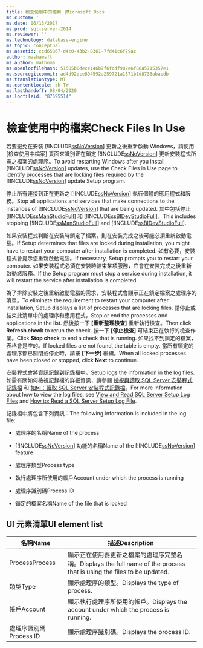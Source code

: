 ```yaml
---
title: 檢查使用中的檔案 |Microsoft Docs
ms.custom: ''
ms.date: 06/13/2017
ms.prod: sql-server-2014
ms.reviewer: ''
ms.technology: database-engine
ms.topic: conceptual
ms.assetid: ccd65867-d4c0-43b2-8361-7fd41c6f79ac
author: mashamsft
ms.author: mathoma
ms.openlocfilehash: 51505b0dece146b7f6fcdf982e6f88a5715357e1
ms.sourcegitcommit: ad4d92dce894592a259721a1571b1d8736abacdb
ms.translationtype: MT
ms.contentlocale: zh-TW
ms.lasthandoff: 08/04/2020
ms.locfileid: "87595514"
---
```

# <a name="check-files-in-use"></a><span data-ttu-id="275a4-102">檢查使用中的檔案</span><span class="sxs-lookup"><span data-stu-id="275a4-102">Check Files In Use</span></span>
  <span data-ttu-id="275a4-103">若要避免在安裝 [!INCLUDE[ssNoVersion](../../includes/ssnoversion-md.md)] 更新之後重新啟動 Windows，請使用 [檢查使用中檔案] 頁面來識別正在鎖定 [!INCLUDE[ssNoVersion](../../includes/ssnoversion-md.md)] 更新安裝程式所需之檔案的處理序。</span><span class="sxs-lookup"><span data-stu-id="275a4-103">To avoid restarting Windows after you install [!INCLUDE[ssNoVersion](../../includes/ssnoversion-md.md)] updates, use the Check Files in Use page to identify processes that are locking files required by the [!INCLUDE[ssNoVersion](../../includes/ssnoversion-md.md)] update Setup program.</span></span>  
  
 <span data-ttu-id="275a4-104">停止所有連接到正在更新之 [!INCLUDE[ssNoVersion](../../includes/ssnoversion-md.md)] 執行個體的應用程式和服務。</span><span class="sxs-lookup"><span data-stu-id="275a4-104">Stop all applications and services that make connections to the instances of [!INCLUDE[ssNoVersion](../../includes/ssnoversion-md.md)] that are being updated.</span></span> <span data-ttu-id="275a4-105">其中包括停止 [!INCLUDE[ssManStudioFull](../../includes/ssmanstudiofull-md.md)] 和 [!INCLUDE[ssBIDevStudioFull](../../includes/ssbidevstudiofull-md.md)]。</span><span class="sxs-lookup"><span data-stu-id="275a4-105">This includes stopping [!INCLUDE[ssManStudioFull](../../includes/ssmanstudiofull-md.md)] and [!INCLUDE[ssBIDevStudioFull](../../includes/ssbidevstudiofull-md.md)].</span></span>  
  
 <span data-ttu-id="275a4-106">如果安裝程式判斷在安裝時鎖定了檔案，則在安裝完成之後可能必須重新啟動電腦。</span><span class="sxs-lookup"><span data-stu-id="275a4-106">If Setup determines that files are locked during installation, you might have to restart your computer after installation is completed.</span></span> <span data-ttu-id="275a4-107">如有必要，安裝程式會提示您重新啟動電腦。</span><span class="sxs-lookup"><span data-stu-id="275a4-107">If necessary, Setup prompts you to restart your computer.</span></span> <span data-ttu-id="275a4-108">如果安裝程式必須在安裝時結束某項服務，它會在安裝完成之後重新啟動該服務。</span><span class="sxs-lookup"><span data-stu-id="275a4-108">If the Setup program must stop a service during installation, it will restart the service after installation is completed.</span></span>  
  
 <span data-ttu-id="275a4-109">為了排除安裝之後重新啟動電腦的需求，安裝程式會顯示正在鎖定檔案之處理序的清單。</span><span class="sxs-lookup"><span data-stu-id="275a4-109">To eliminate the requirement to restart your computer after installation, Setup displays a list of processes that are locking files.</span></span> <span data-ttu-id="275a4-110">請停止或結束此清單中的處理序和應用程式，</span><span class="sxs-lookup"><span data-stu-id="275a4-110">Stop or end the processes and applications in the list.</span></span> <span data-ttu-id="275a4-111">然後按一下 **[重新整理檢查]** 重新執行檢查。</span><span class="sxs-lookup"><span data-stu-id="275a4-111">Then click **Refresh check** to rerun the check.</span></span> <span data-ttu-id="275a4-112">按一下 **[停止檢查]** 可結束正在執行的檢查作業。</span><span class="sxs-lookup"><span data-stu-id="275a4-112">Click **Stop check** to end a check that is running.</span></span> <span data-ttu-id="275a4-113">如果找不到鎖定的檔案，表格會是空的。</span><span class="sxs-lookup"><span data-stu-id="275a4-113">If locked files are not found, the table is empty.</span></span> <span data-ttu-id="275a4-114">當所有鎖定的處理序都已關閉或停止時，請按 **[下一步]** 繼續。</span><span class="sxs-lookup"><span data-stu-id="275a4-114">When all locked processes have been closed or stopped, click **Next** to continue.</span></span>  
  
 <span data-ttu-id="275a4-115">安裝程式會將資訊記錄到記錄檔中。</span><span class="sxs-lookup"><span data-stu-id="275a4-115">Setup logs the information in the log files.</span></span> <span data-ttu-id="275a4-116">如需有關如何檢視記錄檔的詳細資訊，請參閱 [檢視與讀取 SQL Server 安裝程式記錄檔](../../database-engine/install-windows/view-and-read-sql-server-setup-log-files.md) 和 [如何：讀取 SQL Server 安裝程式記錄檔](https://go.microsoft.com/fwlink/?LinkID=134490)。</span><span class="sxs-lookup"><span data-stu-id="275a4-116">For more information about how to view the log files, see [View and Read SQL Server Setup Log Files](../../database-engine/install-windows/view-and-read-sql-server-setup-log-files.md) and [How to: Read a SQL Server Setup Log File](https://go.microsoft.com/fwlink/?LinkID=134490).</span></span>  
  
 <span data-ttu-id="275a4-117">記錄檔中將包含下列資訊：</span><span class="sxs-lookup"><span data-stu-id="275a4-117">The following information is included in the log file:</span></span>  
  
-   <span data-ttu-id="275a4-118">處理序的名稱</span><span class="sxs-lookup"><span data-stu-id="275a4-118">Name of the process</span></span>  
  
-   <span data-ttu-id="275a4-119">[!INCLUDE[ssNoVersion](../../includes/ssnoversion-md.md)] 功能的名稱</span><span class="sxs-lookup"><span data-stu-id="275a4-119">Name of the [!INCLUDE[ssNoVersion](../../includes/ssnoversion-md.md)] feature</span></span>  
  
-   <span data-ttu-id="275a4-120">處理序類型</span><span class="sxs-lookup"><span data-stu-id="275a4-120">Process type</span></span>  
  
-   <span data-ttu-id="275a4-121">執行處理序所使用的帳戶</span><span class="sxs-lookup"><span data-stu-id="275a4-121">Account under which the process is running</span></span>  
  
-   <span data-ttu-id="275a4-122">處理序識別碼</span><span class="sxs-lookup"><span data-stu-id="275a4-122">Process ID</span></span>  
  
-   <span data-ttu-id="275a4-123">鎖定的檔案名稱</span><span class="sxs-lookup"><span data-stu-id="275a4-123">Name of the file that is locked</span></span>  
  
## <a name="ui-element-list"></a><span data-ttu-id="275a4-124">UI 元素清單</span><span class="sxs-lookup"><span data-stu-id="275a4-124">UI element list</span></span>  
  
|<span data-ttu-id="275a4-125">名稱</span><span class="sxs-lookup"><span data-stu-id="275a4-125">Name</span></span>|<span data-ttu-id="275a4-126">描述</span><span class="sxs-lookup"><span data-stu-id="275a4-126">Description</span></span>|  
|----------|-----------------|  
|<span data-ttu-id="275a4-127">Process</span><span class="sxs-lookup"><span data-stu-id="275a4-127">Process</span></span>|<span data-ttu-id="275a4-128">顯示正在使用要更新之檔案的處理序完整名稱。</span><span class="sxs-lookup"><span data-stu-id="275a4-128">Displays the full name of the process that is using the files to be updated.</span></span>|  
|<span data-ttu-id="275a4-129">類型</span><span class="sxs-lookup"><span data-stu-id="275a4-129">Type</span></span>|<span data-ttu-id="275a4-130">顯示處理序的類型。</span><span class="sxs-lookup"><span data-stu-id="275a4-130">Displays the type of process.</span></span>|  
|<span data-ttu-id="275a4-131">帳戶</span><span class="sxs-lookup"><span data-stu-id="275a4-131">Account</span></span>|<span data-ttu-id="275a4-132">顯示執行處理序所使用的帳戶。</span><span class="sxs-lookup"><span data-stu-id="275a4-132">Displays the account under which the process is running.</span></span>|  
|<span data-ttu-id="275a4-133">處理序識別碼</span><span class="sxs-lookup"><span data-stu-id="275a4-133">Process ID</span></span>|<span data-ttu-id="275a4-134">顯示處理序識別碼。</span><span class="sxs-lookup"><span data-stu-id="275a4-134">Displays the process ID.</span></span>|  
  
  
